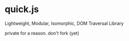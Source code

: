 # quick.js
Lightweight, Modular, Isomorphic, DOM Traversal Library


private for a reason. don't fork (yet)
